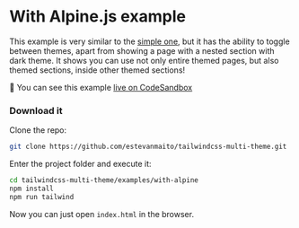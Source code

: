 # With Alpine.js example

This example is very similar to the [simple one](../simple), but it has the ability to toggle between themes, apart from showing a page with a nested section with dark theme. It shows you can use not only entire themed pages, but also themed sections, inside other themed sections!

🧪 You can see this example [live on CodeSandbox]()

### Download it

Clone the repo:

```sh
git clone https://github.com/estevanmaito/tailwindcss-multi-theme.git
```

Enter the project folder and execute it:

```sh
cd tailwindcss-multi-theme/examples/with-alpine
npm install
npm run tailwind
```

Now you can just open `index.html` in the browser.